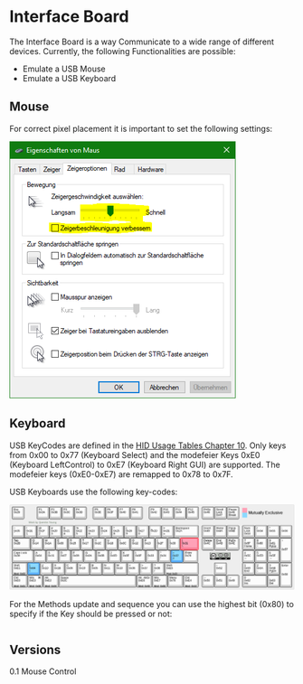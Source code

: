 Interface Board
===============
The Interface Board is a way Communicate to a wide range of different devices.
Currently, the following Functionalities are possible:

* Emulate a USB Mouse
* Emulate a USB Keyboard

Mouse
-----
For correct pixel placement it is important to set the following settings:

![](docs/MouseSettings.png)

Keyboard
--------
USB KeyCodes are defined in the [HID Usage Tables Chapter 10](doc/hut1_4.pdf#page=90).
Only keys from 0x00 to 0x77 (Keyboard Select) and the modefeier Keys 0xE0 (Keyboard LeftControl) to 0xE7 (Keyboard Right GUI) are supported.
The modefeier keys (0xE0-0xE7) are remapped to 0x78 to 0x7F.

USB Keyboards use the following key-codes:

![](docs/keyCodes.png)

For the Methods update and sequence you can use the highest bit (0x80) to specify if the Key should be pressed or not:

```

```

Versions
--------
0.1 Mouse Control